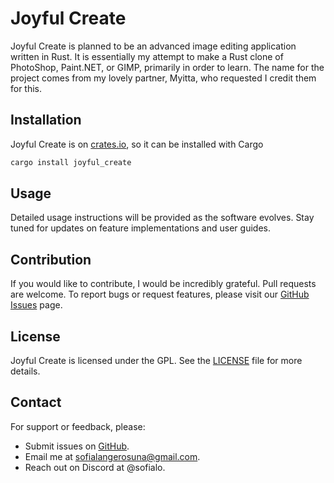 # Joyful Create

Joyful Create is planned to be an advanced image editing application written in Rust. It is essentially my attempt to make a Rust clone of PhotoShop, Paint.NET, or GIMP, primarily in order to learn. The name for the project comes from my lovely partner, Myitta, who requested I credit them for this.

## Installation

Joyful Create is on [crates.io](https://crates.io/joyful_create), so it can be installed with Cargo

```sh
cargo install joyful_create
```

## Usage

Detailed usage instructions will be provided as the software evolves. Stay tuned for updates on feature implementations and user guides.

## Contribution

If you would like to contribute, I would be incredibly grateful. Pull requests are welcome. To report bugs or request features, please visit our [GitHub Issues](https://github.com/slangerosuna/photo_software/issues) page.

## License

Joyful Create is licensed under the GPL. See the [LICENSE](https://github.com/slangerosuna/photo_software/blob/master/LICENSE) file for more details.

## Contact

For support or feedback, please:

- Submit issues on [GitHub](https://github.com/slangerosuna/photo_software/issues).
- Email me at [sofialangerosuna@gmail.com](mailto:sofialangerosuna@gmail.com).
- Reach out on Discord at @sofialo.
